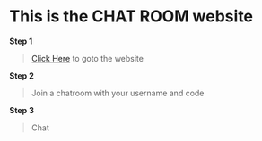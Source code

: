 <h1>This is the CHAT ROOM website</h1>

<b>Step 1</b>
> [Click Here](https://0b38-203-215-174-105.ngrok-free.app ) to goto the website

<b>Step 2</b>
> Join a chatroom with your username and code

<b>Step 3</b>
> Chat
